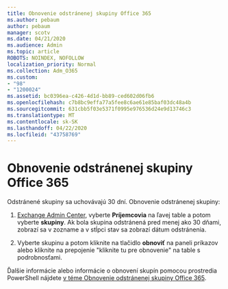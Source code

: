 ```yaml
---
title: Obnovenie odstránenej skupiny Office 365
ms.author: pebaum
author: pebaum
manager: scotv
ms.date: 04/21/2020
ms.audience: Admin
ms.topic: article
ROBOTS: NOINDEX, NOFOLLOW
localization_priority: Normal
ms.collection: Adm_O365
ms.custom:
- "98"
- "1200024"
ms.assetid: bc0396ea-c426-4d1d-bb89-ced602d06fb6
ms.openlocfilehash: c7b8bc9effa77a5fee8c6ae61e85baf03dc48a4b
ms.sourcegitcommit: 631cbb5f03e5371f0995e976536d24e9d13746c3
ms.translationtype: MT
ms.contentlocale: sk-SK
ms.lasthandoff: 04/22/2020
ms.locfileid: "43758769"
---
```

# <a name="restore-a-deleted-office-365-group"></a>Obnovenie odstránenej skupiny Office 365

Odstránené skupiny sa uchovávajú 30 dní. Obnovenie odstránenej skupiny:
  
1. [Exchange Admin Center](https://outlook.office365.com/ecp/), vyberte **Príjemcovia** na ľavej table a potom vyberte **skupiny**. Ak bola skupina odstránená pred menej ako 30 dňami, zobrazí sa v zozname a v stĺpci stav sa zobrazí dátum odstránenia.

2. Vyberte skupinu a potom kliknite na tlačidlo **obnoviť** na paneli príkazov alebo kliknite na prepojenie "kliknite tu pre obnovenie" na table s podrobnosťami.

Ďalšie informácie alebo informácie o obnovení skupín pomocou prostredia PowerShell nájdete [v téme Obnovenie odstránenej skupiny Office 365](https://go.microsoft.com/fwlink/?linkid=867802).
  